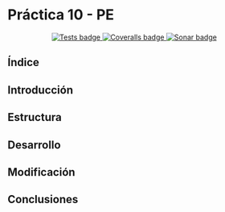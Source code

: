 # Práctica 10 - PE

<p align="center">
  <a href="https://github.com/LeandroArmas/p10_LeandroArmas_PE101/actions/workflows/node.js.yml">
    <img alt="Tests badge" src="https://github.com/LeandroArmas/p10_LeandroArmas_PE101/actions/workflows/node.js.yml/badge.svg?branch=main">
  </a>
  <a href="https://github.com/LeandroArmas/p10_LeandroArmas_PE101/actions/workflows/coveralls.yml">
    <img alt="Coveralls badge" src="https://github.com/LeandroArmas/p10_LeandroArmas_PE101/actions/workflows/coveralls.yml/badge.svg?branch=main">
  </a>
  <a href="">
    <img alt="Sonar badge" src="">
  </a>
</p>

## Índice

## Introducción

## Estructura

## Desarrollo

## Modificación

## Conclusiones
